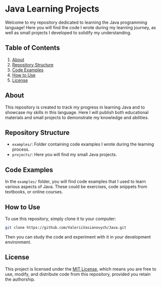 # Java Learning Projects

Welcome to my repository dedicated to learning the Java programming language! Here you will find the code I wrote during my learning journey, as well as small projects I developed to solidify my understanding.

## Table of Contents

1. [About](#about)
2. [Repository Structure](#repository-structure)
3. [Code Examples](#code-examples)
4. [How to Use](#how-to-use)
5. [License](#license)

## About

This repository is created to track my progress in learning Java and to showcase my skills in this language. Here I will publish both educational materials and small projects to demonstrate my knowledge and abilities.

## Repository Structure

- `examples/`: Folder containing code examples I wrote during the learning process.
- `projects/`: Here you will find my small Java projects.

## Code Examples

In the `examples/` folder, you will find code examples that I used to learn various aspects of Java. These could be exercises, code snippets from textbooks, or online courses.

## How to Use

To use this repository, simply clone it to your computer:

```bash
git clone https://github.com/ValeriiVasianovych/Java.git
```

Then you can study the code and experiment with it in your development environment.

## License

This project is licensed under the [MIT License](LICENSE), which means you are free to use, modify, and distribute code from this repository, provided you retain the authorship.
```